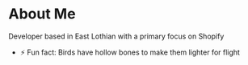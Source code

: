 # About Me
Developer based in East Lothian with a primary focus on Shopify

- ⚡ Fun fact: Birds have hollow bones to make them lighter for flight
